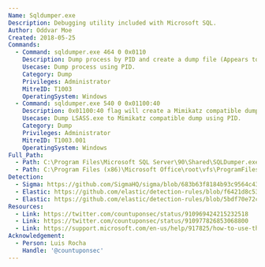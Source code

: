 ```yaml
---
Name: Sqldumper.exe
Description: Debugging utility included with Microsoft SQL.
Author: Oddvar Moe
Created: 2018-05-25
Commands:
  - Command: sqldumper.exe 464 0 0x0110
    Description: Dump process by PID and create a dump file (Appears to create a dump file called SQLDmprXXXX.mdmp).
    Usecase: Dump process using PID.
    Category: Dump
    Privileges: Administrator
    MitreID: T1003
    OperatingSystem: Windows
  - Command: sqldumper.exe 540 0 0x01100:40
    Description: 0x01100:40 flag will create a Mimikatz compatible dump file.
    Usecase: Dump LSASS.exe to Mimikatz compatible dump using PID.
    Category: Dump
    Privileges: Administrator
    MitreID: T1003.001
    OperatingSystem: Windows
Full_Path:
  - Path: C:\Program Files\Microsoft SQL Server\90\Shared\SQLDumper.exe
  - Path: C:\Program Files (x86)\Microsoft Office\root\vfs\ProgramFilesX86\Microsoft Analysis\AS OLEDB\140\SQLDumper.exe
Detection:
  - Sigma: https://github.com/SigmaHQ/sigma/blob/683b63f8184b93c9564c4310d10c571cbe367e1e/rules/windows/process_creation/proc_creation_win_lolbin_susp_sqldumper_activity.yml
  - Elastic: https://github.com/elastic/detection-rules/blob/f6421d8c534f295518a2c945f530e8afc4c8ad1b/rules/windows/credential_access_lsass_memdump_file_created.toml
  - Elastic: https://github.com/elastic/detection-rules/blob/5bdf70e72c6cd4547624c521108189af994af449/rules/windows/credential_access_cmdline_dump_tool.toml
Resources:
  - Link: https://twitter.com/countuponsec/status/910969424215232518
  - Link: https://twitter.com/countuponsec/status/910977826853068800
  - Link: https://support.microsoft.com/en-us/help/917825/how-to-use-the-sqldumper-exe-utility-to-generate-a-dump-file-in-sql-se
Acknowledgement:
  - Person: Luis Rocha
    Handle: '@countuponsec'
---
```

